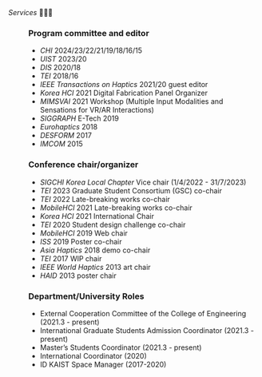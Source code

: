 <dt>
  <i>Services</i> 🙋🏻‍♂️
</dt>
  
<dd>

### Program committee and editor

- _CHI_ 2024/23/22/21/19/18/16/15
- _UIST_ 2023/20
- _DIS_ 2020/18
- _TEI_ 2018/16
- _IEEE Transactions on Haptics_ 2021/20 guest editor
- _Korea HCI_ 2021 Digital Fabrication Panel Organizer
- _MIMSVAI_ 2021 Workshop (Multiple Input Modalities and Sensations for VR/AR Interactions)
- _SIGGRAPH_ E-Tech 2019
- _Eurohaptics_ 2018
- _DESFORM_ 2017
- _IMCOM_ 2015

### Conference chair/organizer

- _SIGCHI Korea Local Chapter_ Vice chair (1/4/2022 - 31/7/2023)
- _TEI_ 2023 Graduate Student Consortium (GSC) co-chair
- _TEI_ 2022 Late-breaking works co-chair
- _MobileHCI_ 2021 Late-breaking works co-chair
- _Korea HCI_ 2021 International Chair
- _TEI_ 2020 Student design challenge co-chair
- _MobileHCI_ 2019 Web chair
- _ISS_ 2019 Poster co-chair
- _Asia Haptics_ 2018 demo co-chair
- _TEI_ 2017 WIP chair
- _IEEE World Haptics_ 2013 art chair
- _HAID_ 2013 poster chair

### Department/University Roles

- External Cooperation Committee of the College of Engineering (2021.3 - present)
- International Graduate Students Admission Coordinator (2021.3 - present)
- Master’s Students Coordinator (2021.3 - present)
- International Coordinator (2020)
- ID KAIST Space Manager (2017-2020)

</dd>
